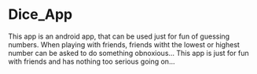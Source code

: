 # Dice_App
This app is an android app, that can be used just for fun of guessing numbers.
When playing with friends, friends witht the lowest or highest number can be asked to do something obnoxious...
This app is just for fun with friends and has nothing too serious going on...
